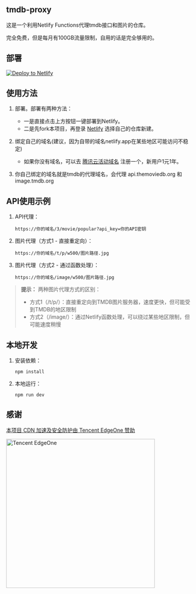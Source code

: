 ## tmdb-proxy

这是一个利用Netlify Functions代理tmdb接口和图片的仓库。

完全免费，但是每月有100GB流量限制，自用的话是完全够用的。

## 部署

[![Deploy to Netlify](https://www.netlify.com/img/deploy/button.svg)](https://app.netlify.com/start/deploy?repository=https://github.com/imaliang/tmdb-proxy)

## 使用方法

1. 部署。部署有两种方法：
    + 一是直接点击上方按钮一键部署到Netlify。
    + 二是先fork本项目，再登录 [Netlify](https://netlify.com/) 选择自己的仓库新建。

2. 绑定自己的域名(建议，因为自带的域名netlify.app在某些地区可能访问不稳定) 
    + 如果你没有域名，可以去 [腾讯云活动域名](https://curl.qcloud.com/ScJY3Hev) 注册一个，新用户1元1年。

3. 你自己绑定的域名就是tmdb的代理域名，会代理 api.themoviedb.org 和 image.tmdb.org

## API使用示例

1. API代理：
   ```
   https://你的域名/3/movie/popular?api_key=你的API密钥
   ```

2. 图片代理（方式1 - 直接重定向）：
   ```
   https://你的域名/t/p/w500/图片路径.jpg
   ```

3. 图片代理（方式2 - 通过函数处理）：
   ```
   https://你的域名/image/w500/图片路径.jpg
   ```

> **提示：** 两种图片代理方式的区别：
> - 方式1（/t/p/）：直接重定向到TMDB图片服务器，速度更快，但可能受到TMDB的地区限制
> - 方式2（/image/）：通过Netlify函数处理，可以绕过某些地区限制，但可能速度稍慢

## 本地开发

1. 安装依赖：
   ```
   npm install
   ```

2. 本地运行：
   ```
   npm run dev
   ```

## 感谢

[本项目 CDN 加速及安全防护由 Tencent EdgeOne 赞助](https://edgeone.ai/zh?from=github)

<a href="https://edgeone.ai/zh?from=github">
  <img src="https://edgeone.ai/media/34fe3a45-492d-4ea4-ae5d-ea1087ca7b4b.png" width="400" alt="Tencent EdgeOne">
</a>

